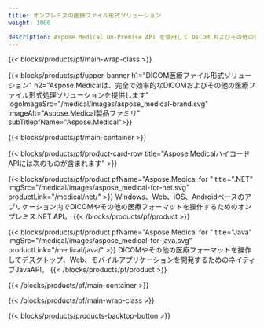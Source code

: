 ```yaml
---
title: オンプレミスの医療ファイル形式ソリューション 
weight: 1000

description: Aspose Medical On-Premise API を使用して DICOM およびその他の医療フォーマット処理アプリケーションを作成する
---
```


{{< blocks/products/pf/main-wrap-class >}}

{{< blocks/products/pf/upper-banner h1="DICOM医療ファイル形式ソリューション" h2="Aspose.Medicalは、完全で効率的なDICOMおよびその他の医療ファイル形式処理ソリューションを提供します" logoImageSrc="/medical/images/aspose_medical-brand.svg" imageAlt="Aspose.Medical製品ファミリ" subTitlepfName="Aspose.Medical">}}

{{< blocks/products/pf/main-container >}}

{{< blocks/products/pf/product-card-row title="Aspose.MedicalハイコードAPIには次のものが含まれます" >}}

{{< blocks/products/pf/product pfName="Aspose.Medical for " title=".NET" imgSrc="/medical/images/aspose_medical-for-net.svg" productLink="/medical/net/" >}}
Windows、Web、iOS、Androidベースのアプリケーション内でDICOMやその他の医療フォーマットを操作するためのオンプレミス.NET API。
{{< /blocks/products/pf/product >}}

{{< blocks/products/pf/product pfName="Aspose.Medical for " title="Java" imgSrc="/medical/images/aspose_medical-for-java.svg" productLink="/medical/java/" >}}
DICOMやその他の医療フォーマットを操作してデスクトップ、Web、モバイルアプリケーションを開発するためのネイティブJavaAPI。
{{< /blocks/products/pf/product >}}

{{< /blocks/products/pf/main-container >}}

{{< /blocks/products/pf/main-wrap-class >}}

{{< blocks/products/products-backtop-button >}}